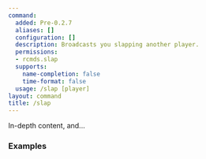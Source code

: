 ```yaml
---
command:
  added: Pre-0.2.7
  aliases: []
  configuration: []
  description: Broadcasts you slapping another player.
  permissions:
  - rcmds.slap
  supports:
    name-completion: false
    time-format: false
  usage: /slap [player]
layout: command
title: /slap
---
```


In-depth content, and...

### Examples



